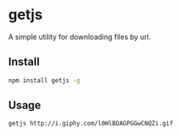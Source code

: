 # getjs
A simple utility for downloading files by url.

## Install
```bash
npm install getjs -g
```

## Usage
```
getjs http://i.giphy.com/l0HlBDAGPGGwCNQZi.gif
```
